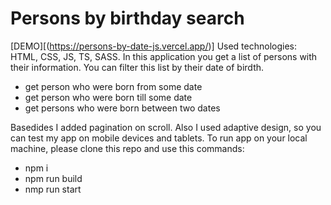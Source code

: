 # Persons by birthday search 
[DEMO][(https://persons-by-date-js.vercel.app/)]
Used technologies: HTML, CSS, JS, TS, SASS.
In this application you get a list of persons with their information. You can filter this list by their date of birdth.
- get person who were born from some date
-  get person who were born till some date
-  get persons who were born between two dates
  
Basedides I added pagination on scroll.
Also I used adaptive design, so you can test my app on mobile devices and tablets.
To run app on your local machine, please clone this repo and use this commands:

- npm i
- npm run build
- nmp run start

